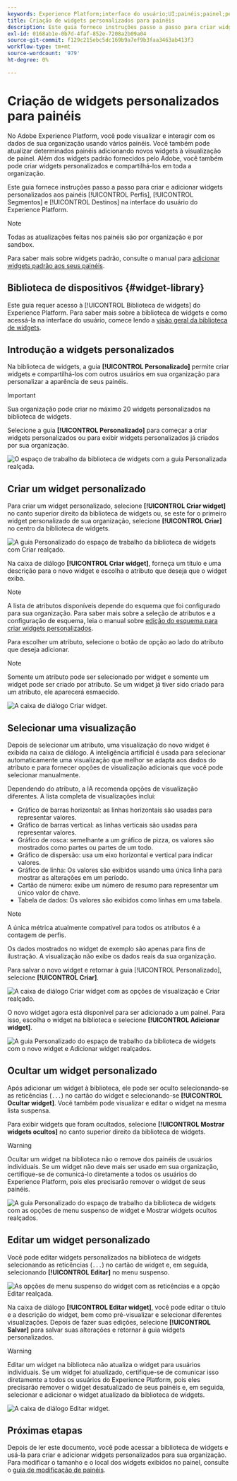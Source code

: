 ```yaml
---
keywords: Experience Platform;interface do usuário;UI;painéis;painel;perfis;segmentos;destinos;uso de licença;widgets;métricas;
title: Criação de widgets personalizados para painéis
description: Este guia fornece instruções passo a passo para criar widgets personalizados para uso em painéis do Adobe Experience Platform.
exl-id: 0168ab1e-0b7d-4faf-852e-7208a2b09a04
source-git-commit: f129c215ebc5dc169b9a7ef9b3faa3463ab413f3
workflow-type: tm+mt
source-wordcount: '979'
ht-degree: 0%

---
```


# Criação de widgets personalizados para painéis

No Adobe Experience Platform, você pode visualizar e interagir com os dados de sua organização usando vários painéis. Você também pode atualizar determinados painéis adicionando novos widgets à visualização de painel. Além dos widgets padrão fornecidos pelo Adobe, você também pode criar widgets personalizados e compartilhá-los em toda a organização.

Este guia fornece instruções passo a passo para criar e adicionar widgets personalizados aos painéis [!UICONTROL Perfis], [!UICONTROL Segmentos] e [!UICONTROL Destinos] na interface do usuário do Experience Platform.

>[!NOTE]
>
>Todas as atualizações feitas nos painéis são por organização e por sandbox.

Para saber mais sobre widgets padrão, consulte o manual para [adicionar widgets padrão aos seus painéis](standard-widgets.md).

## Biblioteca de dispositivos {#widget-library}

Este guia requer acesso à [!UICONTROL Biblioteca de widgets] do Experience Platform. Para saber mais sobre a biblioteca de widgets e como acessá-la na interface do usuário, comece lendo a [visão geral da biblioteca de widgets](widget-library.md).

## Introdução a widgets personalizados

Na biblioteca de widgets, a guia **[!UICONTROL Personalizado]** permite criar widgets e compartilhá-los com outros usuários em sua organização para personalizar a aparência de seus painéis.

>[!IMPORTANT]
>
>Sua organização pode criar no máximo 20 widgets personalizados na biblioteca de widgets.

Selecione a guia **[!UICONTROL Personalizado]** para começar a criar widgets personalizados ou para exibir widgets personalizados já criados por sua organização.

![O espaço de trabalho da biblioteca de widgets com a guia Personalizada realçada.](../images/customization/custom-widgets.png)

## Criar um widget personalizado

Para criar um widget personalizado, selecione **[!UICONTROL Criar widget]** no canto superior direito da biblioteca de widgets ou, se este for o primeiro widget personalizado de sua organização, selecione **[!UICONTROL Criar]** no centro da biblioteca de widgets.

![A guia Personalizado do espaço de trabalho da biblioteca de widgets com Criar realçado.](../images/customization/create-widget.png)

Na caixa de diálogo **[!UICONTROL Criar widget]**, forneça um título e uma descrição para o novo widget e escolha o atributo que deseja que o widget exiba.

>[!NOTE]
>
>A lista de atributos disponíveis depende do esquema que foi configurado para sua organização. Para saber mais sobre a seleção de atributos e a configuração de esquema, leia o manual sobre [edição do esquema para criar widgets personalizados](edit-schema.md).

Para escolher um atributo, selecione o botão de opção ao lado do atributo que deseja adicionar.

>[!NOTE]
>
>Somente um atributo pode ser selecionado por widget e somente um widget pode ser criado por atributo. Se um widget já tiver sido criado para um atributo, ele aparecerá esmaecido.

![A caixa de diálogo Criar widget.](../images/customization/create-widget-dialog.png)

## Selecionar uma visualização

Depois de selecionar um atributo, uma visualização do novo widget é exibida na caixa de diálogo. A inteligência artificial é usada para selecionar automaticamente uma visualização que melhor se adapta aos dados do atributo e para fornecer opções de visualização adicionais que você pode selecionar manualmente.

Dependendo do atributo, a IA recomenda opções de visualização diferentes. A lista completa de visualizações inclui:

* Gráfico de barras horizontal: as linhas horizontais são usadas para representar valores.
* Gráfico de barras vertical: as linhas verticais são usadas para representar valores.
* Gráfico de rosca: semelhante a um gráfico de pizza, os valores são mostrados como partes ou partes de um todo.
* Gráfico de dispersão: usa um eixo horizontal e vertical para indicar valores.
* Gráfico de linha: Os valores são exibidos usando uma única linha para mostrar as alterações em um período.
* Cartão de número: exibe um número de resumo para representar um único valor de chave.
* Tabela de dados: Os valores são exibidos como linhas em uma tabela.

>[!NOTE]
>
>A única métrica atualmente compatível para todos os atributos é a contagem de perfis.
>
>Os dados mostrados no widget de exemplo são apenas para fins de ilustração. A visualização não exibe os dados reais da sua organização.

Para salvar o novo widget e retornar à guia [!UICONTROL Personalizado], selecione **[!UICONTROL Criar]**.

![A caixa de diálogo Criar widget com as opções de visualização e Criar realçado.](../images/customization/create-widget-select-attribute.png)

O novo widget agora está disponível para ser adicionado a um painel. Para isso, escolha o widget na biblioteca e selecione **[!UICONTROL Adicionar widget]**.

![A guia Personalizado do espaço de trabalho da biblioteca de widgets com o novo widget e Adicionar widget realçados.](../images/customization/custom-widgets-new.png)

## Ocultar um widget personalizado

Após adicionar um widget à biblioteca, ele pode ser oculto selecionando-se as reticências (`...`) no cartão do widget e selecionando-se **[!UICONTROL Ocultar widget]**. Você também pode visualizar e editar o widget na mesma lista suspensa.

Para exibir widgets que foram ocultados, selecione **[!UICONTROL Mostrar widgets ocultos]** no canto superior direito da biblioteca de widgets.

>[!WARNING]
>
>Ocultar um widget na biblioteca não o remove dos painéis de usuários individuais. Se um widget não deve mais ser usado em sua organização, certifique-se de comunicá-lo diretamente a todos os usuários do Experience Platform, pois eles precisarão remover o widget de seus painéis.

![A guia Personalizado do espaço de trabalho da biblioteca de widgets com as opções de menu suspenso de widget e Mostrar widgets ocultos realçados.](../images/customization/hide-widget.png)

## Editar um widget personalizado

Você pode editar widgets personalizados na biblioteca de widgets selecionando as reticências (`...`) no cartão de widget e, em seguida, selecionando **[!UICONTROL Editar]** no menu suspenso.

![As opções de menu suspenso do widget com as reticências e a opção Editar realçada.](../images/customization/custom-widget-edit.png)

Na caixa de diálogo **[!UICONTROL Editar widget]**, você pode editar o título e a descrição do widget, bem como pré-visualizar e selecionar diferentes visualizações. Depois de fazer suas edições, selecione **[!UICONTROL Salvar]** para salvar suas alterações e retornar à guia widgets personalizados.

>[!WARNING]
>
>Editar um widget na biblioteca não atualiza o widget para usuários individuais. Se um widget foi atualizado, certifique-se de comunicar isso diretamente a todos os usuários do Experience Platform, pois eles precisarão remover o widget desatualizado de seus painéis e, em seguida, selecionar e adicionar o widget atualizado da biblioteca de widgets.

![A caixa de diálogo Editar widget.](../images/customization/edit-widget.png)

## Próximas etapas

Depois de ler este documento, você pode acessar a biblioteca de widgets e usá-la para criar e adicionar widgets personalizados para sua organização. Para modificar o tamanho e o local dos widgets exibidos no painel, consulte o [guia de modificação de painéis](modify.md).
